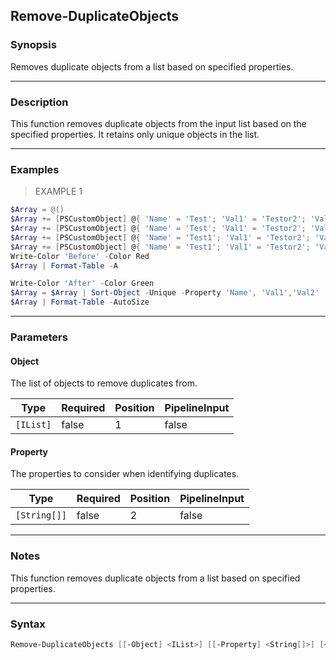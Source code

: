 Remove-DuplicateObjects
-----------------------

### Synopsis
Removes duplicate objects from a list based on specified properties.

---

### Description

This function removes duplicate objects from the input list based on the specified properties. It retains only unique objects in the list.

---

### Examples
> EXAMPLE 1

```PowerShell
$Array = @()
$Array += [PSCustomObject] @{ 'Name' = 'Test'; 'Val1' = 'Testor2'; 'Val2' = 'Testor2'}
$Array += [PSCustomObject] @{ 'Name' = 'Test'; 'Val1' = 'Testor2'; 'Val2' = 'Testor2'}
$Array += [PSCustomObject] @{ 'Name' = 'Test1'; 'Val1' = 'Testor2'; 'Val2' = 'Testor2'}
$Array += [PSCustomObject] @{ 'Name' = 'Test1'; 'Val1' = 'Testor2'; 'Val2' = 'Testor2'}
Write-Color 'Before' -Color Red
$Array | Format-Table -A

Write-Color 'After' -Color Green
$Array = $Array | Sort-Object -Unique -Property 'Name', 'Val1','Val2'
$Array | Format-Table -AutoSize
```

---

### Parameters
#### **Object**
The list of objects to remove duplicates from.

|Type     |Required|Position|PipelineInput|
|---------|--------|--------|-------------|
|`[IList]`|false   |1       |false        |

#### **Property**
The properties to consider when identifying duplicates.

|Type        |Required|Position|PipelineInput|
|------------|--------|--------|-------------|
|`[String[]]`|false   |2       |false        |

---

### Notes
This function removes duplicate objects from a list based on specified properties.

---

### Syntax
```PowerShell
Remove-DuplicateObjects [[-Object] <IList>] [[-Property] <String[]>] [<CommonParameters>]
```
